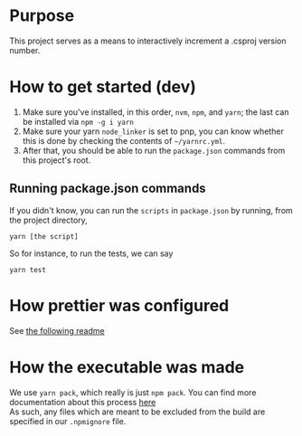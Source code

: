 # Purpose

This project serves as a means to interactively increment a .csproj version number.

# How to get started (dev)

1. Make sure you've installed, in this order, `nvm`, `npm`, and `yarn`; the last can be installed via `npm -g i yarn`
1. Make sure your yarn `node_linker` is set to pnp, you can know whether this is done by checking the contents of `~/yarnrc.yml`.
1. After that, you should be able to run the `package.json` commands from this project's root.

## Running package.json commands

If you didn't know, you can run the `scripts` in `package.json` by running, from the project directory,

```
yarn [the script]
```

So for instance, to run the tests, we can say

```
yarn test
```

# How prettier was configured

See [the following readme](https://classic.yarnpkg.com/en/package/lint-staged)

# How the executable was made

We use `yarn pack`, which really is just `npm pack`. You can find more documentation about this process [here](https://docs.npmjs.com/cli/v8/using-npm/developers#what-is-a-package)  
As such, any files which are meant to be excluded from the build are specified in our `.npmignore` file.
